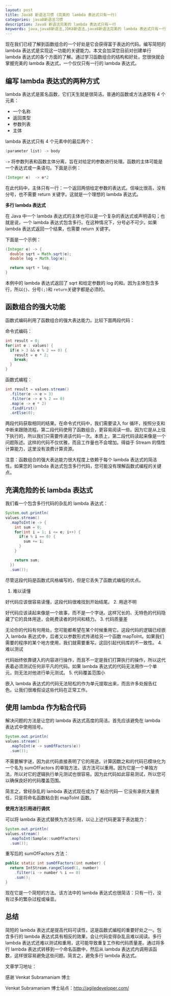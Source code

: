 ```yaml
---
layout: post
title: Java8 新语法习惯 (完美的 lambda 表达式只有一行)
categories: java8新语法习惯
description: Java8 新语法完美的 lambda 表达式只有一行
keywords: java,java8新语法,JDK8新语法,java8新语法完美的 lambda 表达式只有一行
---
```


现在我们已经了解到函数组合的一个好处是它会获得富于表达的代码。编写简短的 lambda 表达式是实现这一功能的关键能力。本文会加深您目前对创建单行 lambda 表达式的各个方面的了解。通过学习函数组合的结构和好处，您很快就会掌握完美的 lambda 表达式，一个仅仅只有一行的 lambda 表达式。

## 编写 lambda 表达式的两种方式
lambda 表达式是匿名函数，它们天生就是很简洁。普通的函数或方法通常有 4 个元素：
- 一个名称
- 返回类型
- 参数列表
- 主体

lambda 表达式只有 4 个元素中的最后两个：
```java
(parameter list) -> body
```

```->``` 将参数列表和函数主体分离，旨在对给定的参数进行处理。函数的主体可能是一个表达式或一条语句。下面是示例：
```java
(Integer e)  -> e*2
```
在此代码中，主体只有一行：一个返回两倍给定参数的表达式。信噪比很高，没有分号，也不需要 return 关键字。这就是一个理想的 lambda 表达式。

**多行 lambda 表达式**

在 Java 中一个 lambda 表达式的主体也可以是一个复杂的表达式或声明语句；也就是说，一个 lambda 表达式包含多行。在这种情况下，分号必不可少。如果 lambda 表达式返回一个结果，也需要 return 关键字。

下面是一个示例：
```java
(Integer e) -> {
  double sqrt = Math.sqrt(e);
  double log = Math.log(e);

  return sqrt + log;
}
```
本例中的 lambda 表达式返回了 sqrt 和给定参数的 log 的和。因为主体包含多行，所以```{}```、分号```(;)```和 ```return```关键字都是必须的。

## 函数组合的强大功能
函数式编码利用了函数组合的强大表达能力。比较下面两段代码：

命令式编码：
```java
int result = 0;
for(int e : values) {
  if(e > 3 && e % 2 == 0) {
    result = e * 2;
    break;
  }
}
```

函数式编程：
```java
int result = values.stream()
  .filter(e -> e > 3)
  .filter(e -> e % 2 == 0)
  .map(e -> e * 2)
  .findFirst()
  .orElse(0);
```
两段代码获取相同的结果。在命令式代码中，我们需要读入 for 循环，按照分支和中断来跟随流程。第二段代码使用了函数组合，更容易阅读一些。因为它是从上往下执行的，所以我们只需要传递该代码一次。本质上，第二段代码读起来像是一个问题陈述。这样的代码不仅优雅，而且工作量也不会增加。得益于 Stream 的惰性计算能力，这里没有浪费计算资源。

注意：函数组合的强大表达能力很大程度上依赖于每个 lambda 表达式的简洁性。如果您的 lambda 表达式包含多行代码，您可能没有理解函数式编程的关键点。

## 充满危险的长 lambda 表达式
我们看一个包含多行代码的杂乱的 lambda 表达式：
```java
System.out.println(
values.stream()
  .mapToInt(e -> {     
    int sum = 0;
    for(int i = 1; i <= e; i++) {
      if(e % i == 0) {
        sum += i;
      }
    }

    return sum;
  })
  .sum());
```

尽管这段代码是函数式风格编写的，但是它丢失了函数式编程的优点。

1. 难以读懂

 好代码应该很容易读懂，这段代码很难找到开始结尾。
2. 用途不明

 好代码应该读起来像是一个故事，而不是一个字谜。这样冗长的、无特色的代码隐藏了它的具体用途，会耗费读者的时间和精力。
3. 代码质量差

 无论你的代码有何用处，您可能都希望在某个时候重用它。这段代码的逻辑已经嵌入 lambda 表达式中，后者又以参数形式传递给另一个函数 mapToInt。如果我们需要的程序的某个地方使用，我们就需要重写。这回引起代码库的不一致性。
4. 难以测试

 代码始终依靠键入的内容进行操作，而且不一定是我们打算执行的操作，所以这代表着必须测试任何非平凡的代码。如果 lambda 表达式的代码无法用作一个单元，则无法对他进行单元测试。
5. 代码覆盖范围小

 嵌入 lambda 表达式的代码无法轻松的作为单元提取出来，而且许多处报告红色。让我们很难假设这些代码在正常工作。

## 使用 lambda 作为粘合代码
解决问题的方法是让您的 lambda 表达式高度的简洁。首先应该避免在 lambda 表达式中使用括号。
```java
System.out.println(
values.stream()
  .mapToInt(e -> sumOfFactors(e))
  .sum());
```
不需要解字谜，因为此代码直接表明了它的用途。计算因数之和的代码已模块化为一个名为 sumOfFactors 的单独方法，该方法可以重用。因为它是一个单独方法，所以对它的逻辑执行单元测试也很容易。因为此代码如此容易测试，所以您可以确保良好的代码覆盖范围。

简言之，曾经杂乱的 lambda 表达式现在成为了 粘合代码— 它没有承担大量责任，只是将命名函数粘合到 mapToInt 函数。

**使用方法引用进行调优**

可以将 lambda 表达式替换为方法引用，以让上述代码更富于表达能力：
```java
System.out.println(
values.stream()
  .mapToInt(Sample::sumOfFactors)
  .sum());
```

重写后的 sumOfFactors 方法：
```java
public static int sumOfFactors(int number) {
  return IntStream.rangeClosed(1, number)
    .filter(i -> number % i == 0)
    .sum();
}
```

现在它是一个简短的方法。该方法中的 lambda 表达式也很简洁：只有一行，没有过多的繁杂过程或噪音。

## 总结
简短的 lambda 表达式是提高代码可读性，这是函数式编程的重要好处之一。包含多行的 lambda 表达式具有相反的效果，会让代码变得杂乱且难以阅读。多行 lambda 表达式还难以测试和重用，这可能导致重复工作和代码质量差。通过将多行 lambda 表达式转移到一个命名函数中，然后从 lambda 表达式内调用该函数，这样很容易避免这些问题。简言之，避免多行 lambda 表达式。

文章学习地址：

感谢 Venkat Subramaniam 博士

Venkat Subramaniam 博士站点：http://agiledeveloper.com/
